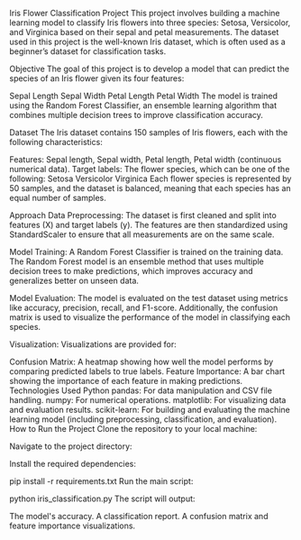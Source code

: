 Iris Flower Classification Project
This project involves building a machine learning model to classify Iris flowers into three species: Setosa, Versicolor, and Virginica based on their sepal and petal measurements. The dataset used in this project is the well-known Iris dataset, which is often used as a beginner’s dataset for classification tasks.

Objective
The goal of this project is to develop a model that can predict the species of an Iris flower given its four features:

Sepal Length
Sepal Width
Petal Length
Petal Width
The model is trained using the Random Forest Classifier, an ensemble learning algorithm that combines multiple decision trees to improve classification accuracy.

Dataset
The Iris dataset contains 150 samples of Iris flowers, each with the following characteristics:

Features: Sepal length, Sepal width, Petal length, Petal width (continuous numerical data).
Target labels: The flower species, which can be one of the following:
Setosa
Versicolor
Virginica
Each flower species is represented by 50 samples, and the dataset is balanced, meaning that each species has an equal number of samples.

Approach
Data Preprocessing:
The dataset is first cleaned and split into features (X) and target labels (y). The features are then standardized using StandardScaler to ensure that all measurements are on the same scale.

Model Training:
A Random Forest Classifier is trained on the training data. The Random Forest model is an ensemble method that uses multiple decision trees to make predictions, which improves accuracy and generalizes better on unseen data.

Model Evaluation:
The model is evaluated on the test dataset using metrics like accuracy, precision, recall, and F1-score. Additionally, the confusion matrix is used to visualize the performance of the model in classifying each species.

Visualization:
Visualizations are provided for:

Confusion Matrix: A heatmap showing how well the model performs by comparing predicted labels to true labels.
Feature Importance: A bar chart showing the importance of each feature in making predictions.
Technologies Used
Python
pandas: For data manipulation and CSV file handling.
numpy: For numerical operations.
matplotlib: For visualizing data and evaluation results.
scikit-learn: For building and evaluating the machine learning model (including preprocessing, classification, and evaluation).
How to Run the Project
Clone the repository to your local machine:



Navigate to the project directory:



Install the required dependencies:


pip install -r requirements.txt
Run the main script:


python iris_classification.py
The script will output:

The model's accuracy.
A classification report.
A confusion matrix and feature importance visualizations.
